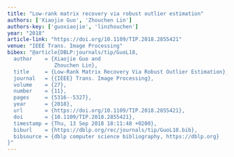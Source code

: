 ```yaml
---
title: "Low-rank matrix recovery via robust outlier estimation"
authors: ['Xiaojie Guo', 'Zhouchen Lin']
authors-key: ['guoxiaojie', 'linzhouchen']
year: "2018"
article-link: "https://doi.org/10.1109/TIP.2018.2855421"
venue: "IEEE Trans. Image Processing"
bibex: "@article{DBLP:journals/tip/GuoL18,
  author    = {Xiaojie Guo and
               Zhouchen Lin},
  title     = {Low-Rank Matrix Recovery Via Robust Outlier Estimation},
  journal   = {{IEEE} Trans. Image Processing},
  volume    = {27},
  number    = {11},
  pages     = {5316--5327},
  year      = {2018},
  url       = {https://doi.org/10.1109/TIP.2018.2855421},
  doi       = {10.1109/TIP.2018.2855421},
  timestamp = {Thu, 13 Sep 2018 18:11:48 +0200},
  biburl    = {https://dblp.org/rec/journals/tip/GuoL18.bib},
  bibsource = {dblp computer science bibliography, https://dblp.org}
}"
---
```

